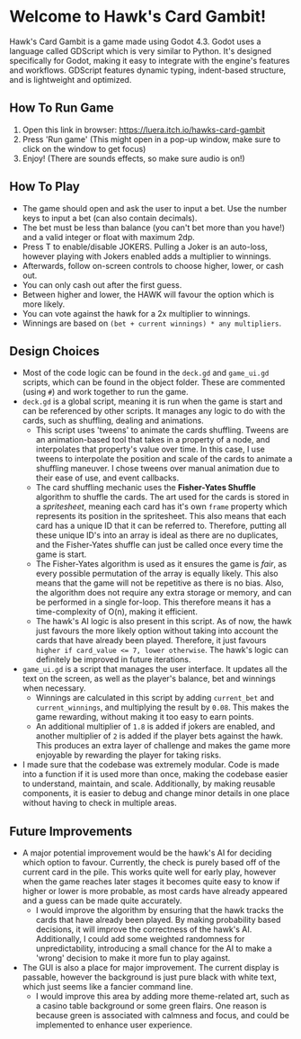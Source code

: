 # Welcome to Hawk's Card Gambit!

Hawk's Card Gambit is a game made using Godot 4.3.
Godot uses a language called GDScript which is very similar to Python. It's designed specifically for Godot, making it easy to integrate with the engine's features and workflows.
GDScript features dynamic typing, indent-based structure, and is lightweight and optimized.

## How To Run Game
1. Open this link in browser: https://luera.itch.io/hawks-card-gambit
2. Press 'Run game' (This might open in a pop-up window, make sure to click on the window to get focus)
3. Enjoy! (There are sounds effects, so make sure audio is on!)

## How To Play
- The game should open and ask the user to input a bet. Use the number keys to input a bet (can also contain decimals).
- The bet must be less than balance (you can't bet more than you have!) and a valid integer or float with maximum 2dp.
- Press T to enable/disable JOKERS. Pulling a Joker is an auto-loss, however playing with Jokers enabled adds a multiplier to winnings.
- Afterwards, follow on-screen controls to choose higher, lower, or cash out.
- You can only cash out after the first guess.
- Between higher and lower, the HAWK will favour the option which is more likely.
- You can vote against the hawk for a 2x multiplier to winnings.
- Winnings are based on `(bet + current winnings) * any multipliers`.

## Design Choices

- Most of the code logic can be found in the `deck.gd` and `game_ui.gd` scripts, which can be found in the object folder. These are commented (using `#`) and work together to run the game.
- `deck.gd` is a global script, meaning it is run when the game is start and can be referenced by other scripts. It manages any logic to do with the cards, such as shuffling, dealing and animations.
  - This script uses 'tweens' to animate the cards shuffling. Tweens are an animation-based tool that takes in a property of a node, and interpolates that property's value over time. In this case, I use tweens to interpolate the position and scale of the cards to animate a shuffling maneuver. I chose tweens over manual animation due to their ease of use, and event callbacks.
  - The card shuffling mechanic uses the **Fisher-Yates Shuffle** algorithm to shuffle the cards. The art used for the cards is stored in a *spritesheet*, meaning each card has it's own `frame` property which represents its position in the spritesheet. This also means that each card has a unique ID that it can be referred to. Therefore, putting all these unique ID's into an array is ideal as there are no duplicates, and the Fisher-Yates shuffle can just be called once every time the game is start.
  - The Fisher-Yates algorithm is used as it ensures the game is *fair*, as every possible permutation of the array is equally likely. This also means that the game will not be repetitive as there is no bias. Also, the algorithm does not require any extra storage or memory, and can be performed in a single for-loop. This therefore means it has a time-complexity of O(n), making it efficient.
  - The hawk's AI logic is also present in this script. As of now, the hawk just favours the more likely option without taking into account the cards that have already been played. Therefore, it just favours `higher if card_value <= 7, lower otherwise`. The hawk's logic can definitely be improved in future iterations.
- `game_ui.gd` is a script that manages the user interface. It updates all the text on the screen, as well as the player's balance, bet and winnings when necessary.
  - Winnings are calculated in this script by adding `current_bet` and `current_winnings`, and multiplying the result by `0.08`. This makes the game rewarding, without making it too easy to earn points.
  - An additional multiplier of `1.8` is added if jokers are enabled, and another multiplier of `2` is added if the player bets against the hawk. This produces an extra layer of challenge and makes the game more enjoyable by rewarding the player for taking risks.
- I made sure that the codebase was extremely modular. Code is made into a function if it is used more than once, making the codebase easier to understand, maintain, and scale. Additionally, by making reusable components, it is easier to debug and change minor details in one place without having to check in multiple areas.

## Future Improvements
- A major potential improvement would be the hawk's AI for deciding which option to favour. Currently, the check is purely based off of the current card in the pile. This works quite well for early play, however when the game reaches later stages it becomes quite easy to know if higher or lower is more probable, as most cards have already appeared and a guess can be made quite accurately.
  - I would improve the algorithm by ensuring that the hawk tracks the cards that have already been played. By making probability based decisions, it will improve the correctness of the hawk's AI. Additionally, I could add some weighted randomness for unpredictability, introducing a small chance for the AI to make a 'wrong' decision to make it more fun to play against.
- The GUI is also a place for major improvement. The current display is passable, however the background is just pure black with white text, which just seems like a fancier command line.
  - I would improve this area by adding more theme-related art, such as a casino table background or some green flairs. One reason is because green is associated with calmness and focus, and could be implemented to enhance user experience.
